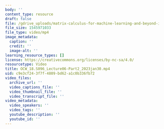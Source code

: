 ```yaml
---
body: ''
content_type: resource
draft: false
file: /gdrive_uploads/matrix-calculus-for-machine-learning-and-beyond-iap-2023/1N_XGswpraIiuxsUUuS3yx1Pt82iTV0Nm/ocw_18s096_lecture06-part2_2023jan30.mp4
file_size: 1545971033
file_type: video/mp4
image_metadata:
  caption: ''
  credit: ''
  image-alt: ''
learning_resource_types: []
license: https://creativecommons.org/licenses/by-nc-sa/4.0/
resourcetype: Video
title: OCW_18.S096_Lecture06-Part2_2023jan30.mp4
uid: c9e3cf24-3f7f-4809-bd62-a1c0b336fb72
video_files:
  archive_url: ''
  video_captions_file: ''
  video_thumbnail_file: ''
  video_transcript_file: ''
video_metadata:
  video_speakers: ''
  video_tags: ''
  youtube_description: ''
  youtube_id: ''
---
```

